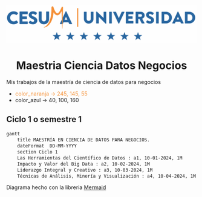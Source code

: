 ![](Logo_Cesuma.png)
# <center>Maestria Ciencia Datos Negocios

Mis trabajos de la maestría de ciencia de datos para negocios

- <span style="color:#F59137;"> color_naranja -> 245, 145, 55</span>
- color_azul -> 40, 100, 160

## Ciclo 1 o semestre 1

```mermaid
gantt
    title MAESTRÍA EN CIENCIA DE DATOS PARA NEGOCIOS.
    dateFormat  DD-MM-YYYY
    section Ciclo 1
    Las Herramientas del Científico de Datos : a1, 10-01-2024, 1M
    Impacto y Valor del Big Data : a2, 10-02-2024, 1M
    Liderazgo Integral y Creativo : a3, 10-03-2024, 1M
    Técnicas de Análisis, Minería y Visualización : a4, 10-04-2024, 1M
```
Diagrama hecho con la libreria [Mermaid](https://github.com/mermaid-js/mermaid?tab=readme-ov-file)
